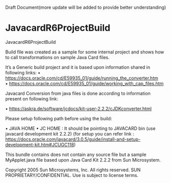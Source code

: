 Draft Document(more update will be added to provide better understanding)
# JavacardR6ProjectBuild
JavacardR6ProjectBuild

Build file was created as a sample for some internal project and shows 
how to call transformations on sample Java Card files. 

It’s a Generic build project and it is based upon information shared in following links:
•	https://docs.oracle.com/cd/E59935_01/guide/running_the_converter.htm  
•	https://docs.oracle.com/cd/E59935_01/guide/working_with_cap_files.htm

Javacard Conversion from java files is done according to information present on following link: 

•	https://askra.de/software/jcdocs/kit-user-2.2.2/cJDKconverter.html

Please setup following path before using the build:

•	JAVA HOME
•	JC HOME : It should be pointing to JAVACARD bin (use javacard development kit 2.2.2) (for setup you can refer link : https://docs.oracle.com/javacard/3.0.5/guide/install-and-setup-development-kit.htm#JCUGC118)


This bundle contains does not contain any source file but a sample MyApplet.java file based upon Java Card Kit 2.2.2
from Sun Microsystem. 

Copyright 2005 Sun Microsystems, Inc. All rights reserved.
SUN PROPRIETARY/CONFIDENTIAL. Use is subject to license terms.
